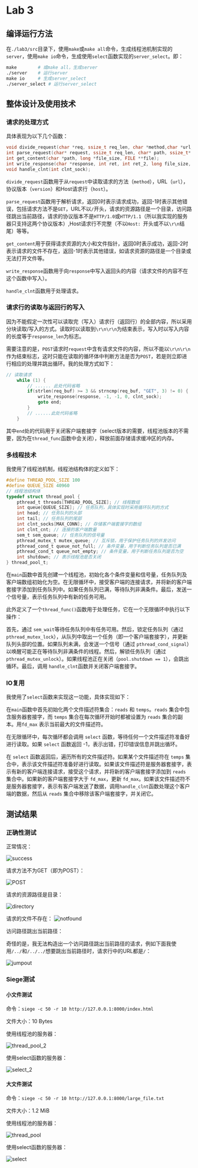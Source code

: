 # Lab 3

## 编译运行方法

在`./lab3/src`目录下，使用`make`或`make all`命令，生成线程池机制实现的`server`，使用`make io`命令，生成使用`select`函数实现的`server_select`。即：

```makefile
make 		# 或make all，生成server
./server 	# 运行server
make io		# 生成server_select
./server_select	# 运行server_select
```

## 整体设计及使用技术

### 请求的处理方式

具体表现为以下几个函数：

```c
void divide_request(char *req, ssize_t req_len, char *method,char *url,char *version,char *host);
int parse_request(char* request, ssize_t req_len, char* path, ssize_t* path_len, char *version);
int get_content(char *path, long *file_size, FILE **file);
int write_response(char *response, int ret, int ret_2, long file_size, int clnt_sock);
void handle_clnt(int clnt_sock);
```

`divide_request`函数用于从`request`中读取请求的方法（`method`），URL（`url`），协议版本（`version`）和Host请求行（`host`）。

`parse_request`函数用于解析请求，返回0时表示请求成功，返回-1时表示其他错误，包括请求方法不是`GET`，URL不以`/`开头，请求的资源路径是一个目录，访问路径跳出当前路径，请求的协议版本不是`HTTP/1.0`或`HTTP/1.1`（所以我实现的服务器只支持这两个协议版本）,Host请求行不完整（不以`Host: `开头或不以`\r\n`结尾）等等。

`get_content`用于获得请求资源的大小和文件指针，返回0时表示成功，返回-2时表示请求的文件不存在，返回-1时表示其他错误，如请求资源的路径是一个目录或无法打开文件等。

`write_response`函数用于向`response`中写入返回头的内容（请求文件的内容不在这个函数中写入）。

`handle_clnt`函数用于处理请求。

### 请求行的读取与返回行的写入

因为不能假定一次性可以读取完（写入）请求行（返回行）的全部内容，所以采用分块读取/写入的方式。读取时以读取到`\r\n\r\n`为结束表示，写入时以写入内容的长度等于`response_len`为标志。

需要注意的是，`POST`请求时`request`中含有请求文件的内容，所以不能以`\r\n\r\n`作为结束标志，这时只能在读取的循环体中判断方法是否为`POST`，若是则立即进行相应的处理并跳出循环。我的处理方式如下：

```c
// 读取请求
    while (1) {
        // ...... 此处代码省略
        if(strlen(req_buf) >= 3 && strncmp(req_buf, "GET", 3) != 0) {
            write_response(response, -1, -1, 0, clnt_sock);
            goto end;
        }
        // ......此处代码省略
    }
```

其中`end`处的代码用于关闭客户端套接字（select版本的需要，线程池版本的不需要，因为在`thread_func`函数中会关闭），释放前面存储请求缓冲区的内存。

### 多线程技术

我使用了线程池机制，线程池结构体的定义如下：

```c
#define THREAD_POOL_SIZE 100
#define QUEUE_SIZE 40960
// 线程池结构体
typedef struct thread_pool {
    pthread_t threads[THREAD_POOL_SIZE]; // 线程数组
    int queue[QUEUE_SIZE]; // 任务队列，具体实现时采用循环队列的方式
    int head; // 任务队列的头部
    int tail; // 任务队列的尾部
    int clnt_socks[MAX_CONN]; // 存储客户端套接字的数组
    int clnt_cnt; // 连接的客户端数量
    sem_t sem_queue; // 任务队列的信号量
    pthread_mutex_t mutex_queue; // 互斥锁，用于保护任务队列的并发访问
    pthread_cond_t queue_not_full; // 条件变量，用于判断任务队列是否已满
    pthread_cond_t queue_not_empty; // 条件变量，用于判断任务队列是否为空
    int shutdown; // 表示线程池是否关闭
} thread_pool_t;
```

在`main`函数中首先创建一个线程池，初始化各个条件变量和信号量，任务队列及客户端数组初始化为空。在无限循环中，接受客户端的连接请求，并将新的客户端套接字添加到任务队列中。如果任务队列已满，等待队列非满条件。最后，发送一个信号量，表示任务队列中有新的任务可用。

此外定义了一个`thread_func()`函数用于处理任务，它在一个无限循环中执行以下操作：

首先，通过 `sem_wait`等待任务队列中有任务可用。然后，锁定任务队列（通过 `pthread_mutex_lock`），从队列中取出一个任务（即一个客户端套接字），并更新队列头部的位置。如果队列未满，会发送一个信号（通过 `pthread_cond_signal`）以唤醒可能正在等待队列非满条件的线程。然后，解锁任务队列（通过 `pthread_mutex_unlock`）。如果线程池正在关闭（`pool.shutdown == 1`），会跳出循环。最后，调用 `handle_clnt`函数并关闭客户端套接字。

### IO复用

我使用了`select`函数来实现这一功能，具体实现如下：

在`main`函数中首先初始化两个文件描述符集合：`reads` 和 `temps`。`reads` 集合中包含服务器套接字，而 `temps` 集合在每次循环开始时都被设置为 `reads` 集合的副本。用`fd_max` 表示当前最大的文件描述符。

在无限循环中，每次循环都会调用 `select` 函数，等待任何一个文件描述符准备好进行读取。如果 `select` 函数返回 -1，表示出错，打印错误信息并跳出循环。

在 `select` 函数返回后，遍历所有的文件描述符。如果某个文件描述符在 `temps` 集合中，表示该文件描述符准备好进行读取。如果该文件描述符是服务器套接字，表示有新的客户端连接请求，接受这个请求，并将新的客户端套接字添加到 `reads` 集合中。如果新的客户端套接字大于 `fd_max`，更新 `fd_max`。如果该文件描述符不是服务器套接字，表示有客户端发送了数据，调用`handle_clnt`函数处理这个客户端的数据，然后从 `reads` 集合中移除该客户端套接字，并关闭它。

## 测试结果

### 正确性测试

正常情况：

![success](./figs/success.png)

请求方法不为GET（即为POST）：

![POST](./figs/POST.png)

请求的资源路径是目录：

![directory](./figs/directory.png)

请求的文件不存在：
![notfound](./figs/notfound.png)

访问路径跳出当前路径：

奇怪的是，我无法构造出一个访问路径跳出当前路径的请求，例如下面我使用`/../`和`/../../`想要跳出当前路径时，请求行中的URL都是`/`：

![jumpout](./figs/jumpout.png)

### Siege测试

#### 小文件测试

命令：`siege -c 50 -r 10 http://127.0.0.1:8000/index.html`

文件大小：10 Bytes

使用线程池的服务器：

![thread_pool_2](./figs/siege_thread_pool_2.png)

使用select函数的服务器：

![select_2](./figs/siege_select_2.png)

#### 大文件测试

命令：`siege -c 50 -r 10 http://127.0.0.1:8000/large_file.txt`

文件大小：1.2 MiB

使用线程池的服务器：

![thread_pool](./figs/siege_thread_pool.png)

使用select函数的服务器：

![select](./figs/siege_select.png)